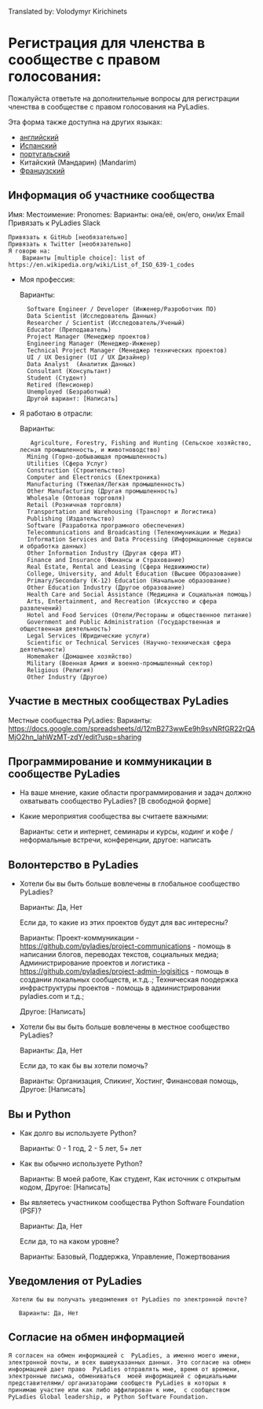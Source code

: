 Translated by: Volodymyr Kirichinets


# Регистрация для членства в сообществе с правом голосования:

Пожалуйста ответьте на дополнительные вопросы для регистрации членства в сообществе с правом голосования на PyLadies.

Эта форма также доступна на других языках:

- [английский](https://github.com/pyladies/project-admin-logisitics/blob/master/forms/voting-membership-form-en.md)
- [Испанский](https://github.com/pyladies/project-admin-logisitics/blob/master/forms/voting-membership-form-es.md)
- [португальский](https://github.com/pyladies/project-admin-logisitics/blob/master/forms/voting-membership-form-pt.md)
- Китайский (Мандарин) (Mandarim)
- [Французский](https://github.com/pyladies/project-admin-logisitics/blob/master/forms/voting-membership-form-fr.md)

## Информация об участнике сообщества 

   Имя:
   Местоимение:
    Pronomes:
         Варианты: она/её, он/его, они/их
    Email
    Привязать к PyLadies Slack

    Привязать к GitHub [необязательно]
    Привязать к Twitter [необязательно]
    Я говорю на:
        Варианты [multiple choice]: list of https://en.wikipedia.org/wiki/List_of_ISO_639-1_codes

- Моя профессия:

   Варианты:
  
        Software Engineer / Developer (Инженер/Разроботчик ПО)
        Data Scientist (Исследователь Данных)       
        Researcher / Scientist (Исследователь/Ученый)
        Educator (Преподаватель)
        Project Manager (Менеджер проектов)
        Engineering Manager (Менеджер-Инженер)
        Technical Project Manager (Менеджер технических проектов)
        UI / UX Designer (UI / UX Дизайнер)
        Data Analyst  (Аналитик Данных)
        Consultant (Консультант)
        Student (Студент)
        Retired (Пенсионер)
        Unemployed (Безработный)
        Другой вариант: [Написать]

- Я работаю в отрасли:
  
   Варианты:
        
         Agriculture, Forestry, Fishing and Hunting (Сельское хозяйство, лесная промышленность, и животноводство)
        Mining (Горно-добывающая промышленность)
        Utilities (Сфера Услуг)
        Construction (Строительство)
        Computer and Electronics (Електроника)
        Manufacturing (Тяжелая/Легкая промышленность)
        Other Manufacturing (Другая промышленность)
        Wholesale (Оптовая торговля)
        Retail (Розничная торговля)
        Transportation and Warehousing (Транспорт и Логистика)
        Publishing (Издательство)
        Software (Разработка програмного обеспечения)
        Telecommunications and Broadcasting (Телекомуникации и Медиа)
        Information Services and Data Processing (Информационные сервисы и обработка данных)
        Other Information Industry (Другая сфера ИТ)
        Finance and Insurance (Финансы и Страхование)
        Real Estate, Rental and Leasing (Сфера Недвижимости)
        College, University, and Adult Education (Высшее Образование)
        Primary/Secondary (K-12) Education (Начальное образование)
        Other Education Industry (Другое образование)
        Health Care and Social Assistance (Медицина и Социальная помощь)
        Arts, Entertainment, and Recreation (Искусство и сфера развлечений)
        Hotel and Food Services (Отели/Рестораны и общественное питание)
        Government and Public Administration (Государственная и общественная деятельность)
        Legal Services (Юридические услуги)
        Scientific or Technical Services (Научно-техническая сфера деятельности)
        Homemaker (Домашнее хозяйство)
        Military (Военная Армия и военно-промышленный сектор)
        Religious (Религия)
        Other Industry (Другое)



## Участие в местных сообществах PyLadies

   Местные сообщества PyLadies:
       Варианты: https://docs.google.com/spreadsheets/d/12mB273wwEe9h9svNRfGR22rQAMjO2hn_lahWzMT-zdY/edit?usp=sharing


## Программирование и коммуникации в сообществе PyLadies

- На ваше мнение, какие области программирования и задач должно охватывать сообщество PyLadies? [В свободной форме]

- Какие мероприятия сообщества вы считаете важными:
    
   Варианты: сети и интернет, семинары и курсы, кодинг и кофе / неформальные встречи, конференции, другое: написать


##  Волонтерство в PyLadies

- Хотели бы вы быть больше вовлечены в глобальное сообщество PyLadies?
  
   Варианты: Да, Нет
  
   Если да, то какие из этих проектов будут для вас интересны?
  
   Варианты:  Проект-коммуникации - https://github.com/pyladies/project-communications - помощь в написании блогов, переводах текстов, социальных медиа;
   Администрирование проектов и логистика - https://github.com/pyladies/project-admin-logisitics - помощь в создании локальных сообществ, и.т.д..;
   Техническая поодержка инфраструктуры проектов - помощь в администрировании pyladies.com и т.д.; 

  Другое: [Написать]


- Хотели бы вы быть больше вовлечены в местное сообщество PyLadies?
  
   Варианты: Да, Нет
  
   Если да, то как бы вы хотели помочь?
  
   Варианты:  Организация, Спикинг,  Хостинг, Финансовая помощь, Другое:  [Написать]

## Вы и Python

- Как долго вы используете Python? 

   Варианты: 0 - 1 год,  2 - 5 лет, 5+ лет


- Как вы обычно используете Python?
  
   Варианты: В моей работе, Как студент, Как источник с открытым кодом, Другое: [Написать]



- Вы являетесь участником сообщества Python Software Foundation (PSF)? 
  
   Варианты: Да, Нет
  
  
   Если да, то на каком уровне? 
    
   Варианты:  Базовый, Поддержка, Управление, Пожертвования


## Уведомления от PyLadies

     Хотели бы вы получать уведомления от PyLadies по электронной почте?

       Варианты: Да, Нет

## Согласие на обмен информацией

    Я согласен на обмен информацией с  PyLadies, а именно моего имени, электронной почты, и всех вышеуказанных данных. Это согласие на обмен информацией дает право  PyLadies отправлять мне, время от времени, электронные письма, обмениваться  моей информацией с официальными представителями/ организаторами сообществ PyLadies в которых я принимаю участие или как либо аффилирован к ним,  с сообществом PyLadies Global leadership, и Python Software Foundation.
